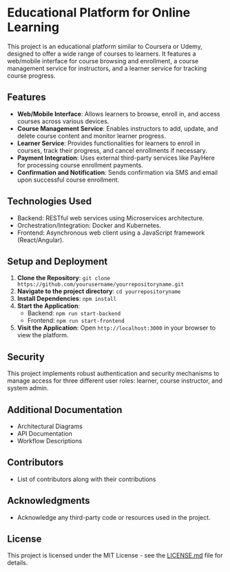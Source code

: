 # Educational Platform for Online Learning

This project is an educational platform similar to Coursera or Udemy, designed to offer a wide range of courses to learners. It features a web/mobile interface for course browsing and enrollment, a course management service for instructors, and a learner service for tracking course progress.

## Features

- **Web/Mobile Interface**: Allows learners to browse, enroll in, and access courses across various devices.
- **Course Management Service**: Enables instructors to add, update, and delete course content and monitor learner progress.
- **Learner Service**: Provides functionalities for learners to enroll in courses, track their progress, and cancel enrollments if necessary.
- **Payment Integration**: Uses external third-party services like PayHere for processing course enrollment payments.
- **Confirmation and Notification**: Sends confirmation via SMS and email upon successful course enrollment.

## Technologies Used

- Backend: RESTful web services using Microservices architecture.
- Orchestration/Integration: Docker and Kubernetes.
- Frontend: Asynchronous web client using a JavaScript framework (React/Angular).

## Setup and Deployment

1. **Clone the Repository**: `git clone https://github.com/yourusername/yourrepositoryname.git`
2. **Navigate to the project directory**: `cd yourrepositoryname`
3. **Install Dependencies**: `npm install`
4. **Start the Application**:
   - Backend: `npm run start-backend`
   - Frontend: `npm run start-frontend`
5. **Visit the Application**: Open `http://localhost:3000` in your browser to view the platform.

## Security

This project implements robust authentication and security mechanisms to manage access for three different user roles: learner, course instructor, and system admin.

## Additional Documentation

- Architectural Diagrams
- API Documentation
- Workflow Descriptions

## Contributors

- List of contributors along with their contributions

## Acknowledgments

- Acknowledge any third-party code or resources used in the project.

## License

This project is licensed under the MIT License - see the [LICENSE.md](LICENSE) file for details.
